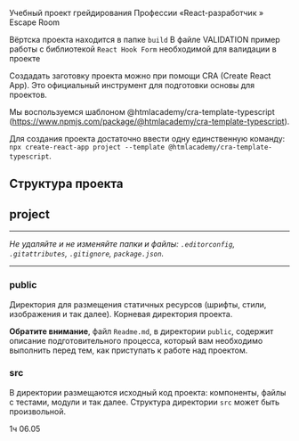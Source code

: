 Учебный проект грейдирования Профессии  «React-разработчик » Escape Room

Вёртска проекта находится в папке `build`
В файле VALIDATION пример работы с библиотекой `React Hook Form` необходимой для валидации в проекте

Создадать заготовку проекта можно при помощи CRA (Create React App). Это официальный инструмент для подготовки
основы для проектов.

Мы воспользуемся шаблоном @htmlacademy/cra-template-typescript
(https://www.npmjs.com/package/@htmlacademy/cra-template-typescript).

Для создания проекта достаточно ввести одну единственную команду:
`npx create-react-app project --template @htmlacademy/cra-template-typescript`.

## Структура проекта

## project

---

_Не удаляйте и не изменяйте папки и файлы:_
_`.editorconfig`, `.gitattributes`, `.gitignore`, `package.json`._

---

### public

Директория для размещения статичных ресурсов (шрифты, стили, изображения и так далее). Корневая директория проекта.

**Обратите внимание**, файл `Readme.md`, в директории `public`, содержит описание подготовительного процесса, который вам необходимо выполнить перед тем, как приступать к работе над проектом.

### src

В директории размещаются исходный код проекта: компоненты, файлы с тестами, модули и так далее. Структура директории `src` может быть произвольной.

1ч
06.05